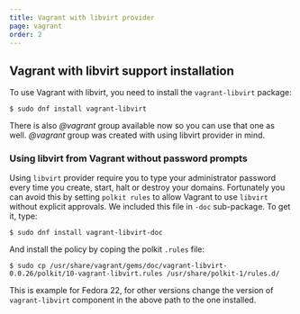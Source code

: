 ```yaml
---
title: Vagrant with libvirt provider
page: vagrant
order: 2
---
```


## Vagrant with libvirt support installation


To use Vagrant with libvirt, you need to install the `vagrant-libvirt` package:

```
$ sudo dnf install vagrant-libvirt
```

There is also *@vagrant* group available now so you can use that one as well. *@vagrant* group
was created with using libvirt provider in mind.


### Using libvirt from Vagrant without password prompts


Using `libvirt` provider require you to type your administrator password every time you create,
start, halt or destroy your domains. Fortunately you can avoid this by setting `polkit rules`
to allow Vagrant to use `libvirt` without explicit approvals. We included this file in `-doc`
sub-package. To get it, type:

```
$ sudo dnf install vagrant-libvirt-doc
```

And install the policy by coping the polkit `.rules` file:

```
$ sudo cp /usr/share/vagrant/gems/doc/vagrant-libvirt-0.0.26/polkit/10-vagrant-libvirt.rules /usr/share/polkit-1/rules.d/
```

This is example for Fedora 22, for other versions change the version of `vagrant-libvirt` component in
the above path to the one installed.

